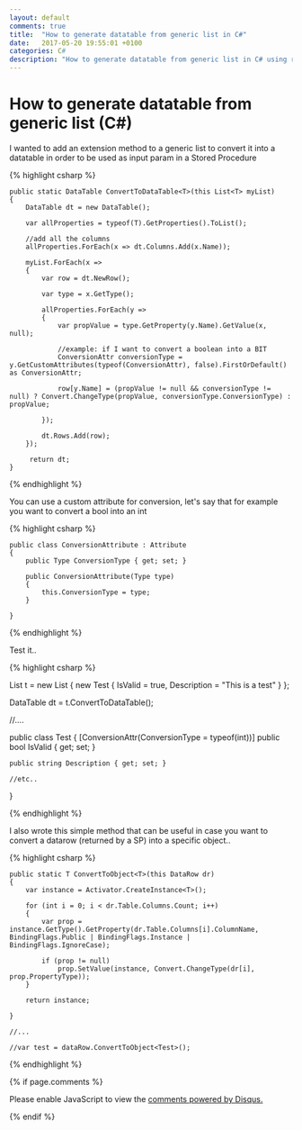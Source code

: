 ```yaml
---
layout: default
comments: true
title:  "How to generate datatable from generic list in C#"
date:   2017-05-20 19:55:01 +0100
categories: C#
description: "How to generate datatable from generic list in C# using reflection and extension methods..and vice versa"
---
```

# [](#header-1)How to generate datatable from generic list (C#)

I wanted to add an extension method to a generic list to convert it into a datatable in order to be used as input param in a Stored Procedure

{% highlight csharp %}

    public static DataTable ConvertToDataTable<T>(this List<T> myList)
    {
        DataTable dt = new DataTable();

        var allProperties = typeof(T).GetProperties().ToList();

        //add all the columns
        allProperties.ForEach(x => dt.Columns.Add(x.Name));

        myList.ForEach(x =>
        {
            var row = dt.NewRow();

            var type = x.GetType();

            allProperties.ForEach(y =>
            {
                var propValue = type.GetProperty(y.Name).GetValue(x, null);

                //example: if I want to convert a boolean into a BIT
                ConversionAttr conversionType = y.GetCustomAttributes(typeof(ConversionAttr), false).FirstOrDefault() as ConversionAttr;

                row[y.Name] = (propValue != null && conversionType != null) ? Convert.ChangeType(propValue, conversionType.ConversionType) : propValue;

            });

            dt.Rows.Add(row);
        });

         return dt;
    }

{% endhighlight %}


You can use a custom attribute for conversion, let's say that for example you want to convert a bool into an int

{% highlight csharp %}


    public class ConversionAttribute : Attribute
    {
        public Type ConversionType { get; set; }

        public ConversionAttribute(Type type)
        {
            this.ConversionType = type;
        }

    }

{% endhighlight %}


Test it..

{% highlight csharp %}

List<Test> t = new List<Test> { new Test { IsValid = true, Description = "This is a test" } };

DataTable dt =  t.ConvertToDataTable<Test>();


//....

public class Test
{
    [ConversionAttr(ConversionType = typeof(int))]
    public bool IsValid { get; set; }

    public string Description { get; set; }

	//etc..
}
			
{% endhighlight %}


I also wrote this simple method that can be useful in case you want to convert a datarow (returned by a SP) into a specific object..

{% highlight csharp %}

    public static T ConvertToObject<T>(this DataRow dr)
    {
        var instance = Activator.CreateInstance<T>();

        for (int i = 0; i < dr.Table.Columns.Count; i++)
        {
            var prop = instance.GetType().GetProperty(dr.Table.Columns[i].ColumnName, BindingFlags.Public | BindingFlags.Instance | BindingFlags.IgnoreCase);

            if (prop != null)
                prop.SetValue(instance, Convert.ChangeType(dr[i], prop.PropertyType));
        }

        return instance;

    }

	//...
	
	//var test = dataRow.ConvertToObject<Test>();

{% endhighlight %}

{% if page.comments %}

<div id="disqus_thread"></div>
<script>

/**
*  RECOMMENDED CONFIGURATION VARIABLES: EDIT AND UNCOMMENT THE SECTION BELOW TO INSERT DYNAMIC VALUES FROM YOUR PLATFORM OR CMS.
*  LEARN WHY DEFINING THESE VARIABLES IS IMPORTANT: https://disqus.com/admin/universalcode/#configuration-variables*/

var disqus_config = function () {
this.page.url = 'https://maciti.github.io/c%23/2017/05/20/how-to-generate-datatable-from-generic-list-c%23.html';  // Replace PAGE_URL with your page's canonical URL variable
this.page.identifier = '2017-05-20-how-to-generate-datatable-from-generic-list-c-sharp'; // Replace PAGE_IDENTIFIER with your page's unique identifier variable
};

(function() { // DON'T EDIT BELOW THIS LINE
var d = document, s = d.createElement('script');
s.src = 'https://maciti-github-io.disqus.com/embed.js';
s.setAttribute('data-timestamp', +new Date());
(d.head || d.body).appendChild(s);
})();
</script>
<noscript>Please enable JavaScript to view the <a href="https://disqus.com/?ref_noscript">comments powered by Disqus.</a></noscript>
  
{% endif %}
